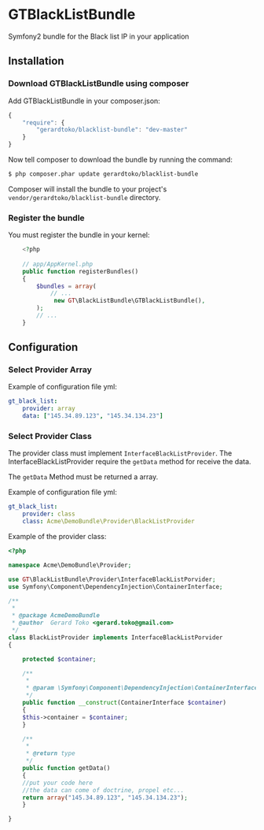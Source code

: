 GTBlackListBundle
=================

Symfony2 bundle for the Black list IP in your application

##  Installation

### Download GTBlackListBundle using composer

Add GTBlackListBundle in your composer.json:

```js
{
    "require": {
        "gerardtoko/blacklist-bundle": "dev-master"
    }
}
```

Now tell composer to download the bundle by running the command:

```bash
$ php composer.phar update gerardtoko/blacklist-bundle
```

Composer will install the bundle to your project's `vendor/gerardtoko/blacklist-bundle` directory.


### Register the bundle

You must register the bundle in your kernel:
```php
    <?php
    
    // app/AppKernel.php    
    public function registerBundles()
    {
        $bundles = array(    
            // ...    
             new GT\BlackListBundle\GTBlackListBundle(),
        );    
        // ...
    }
```

## Configuration

### Select Provider Array
Example of configuration file yml:
```yml
gt_black_list:
    provider: array
    data: ["145.34.89.123", "145.34.134.23"]
```

### Select Provider Class
The provider class must implement ```InterfaceBlackListProvider```.
The InterfaceBlackListProvider require the ```getData``` method for receive the data. 

The ```getData``` Method must be returned a array.

Example of configuration file yml:
```yml
gt_black_list:
    provider: class
    class: Acme\DemoBundle\Provider\BlackListProvider
```

Example of the provider class:
```php
<?php

namespace Acme\DemoBundle\Provider;

use GT\BlackListBundle\Provider\InterfaceBlackListPorvider;
use Symfony\Component\DependencyInjection\ContainerInterface;

/**
 *
 * @package AcmeDemoBundle
 * @author  Gerard Toko <gerard.toko@gmail.com>
 */
class BlackListProvider implements InterfaceBlackListPorvider
{

    protected $container;

    /**
     * 
     * @param \Symfony\Component\DependencyInjection\ContainerInterface $container
     */
    public function __construct(ContainerInterface $container)
    {
	$this->container = $container;
    }

    /**
     * 
     * @return type
     */
    public function getData()
    {
	//put your code here
	//the data can come of doctrine, propel etc...
	return array("145.34.89.123", "145.34.134.23");
    }

}
```

